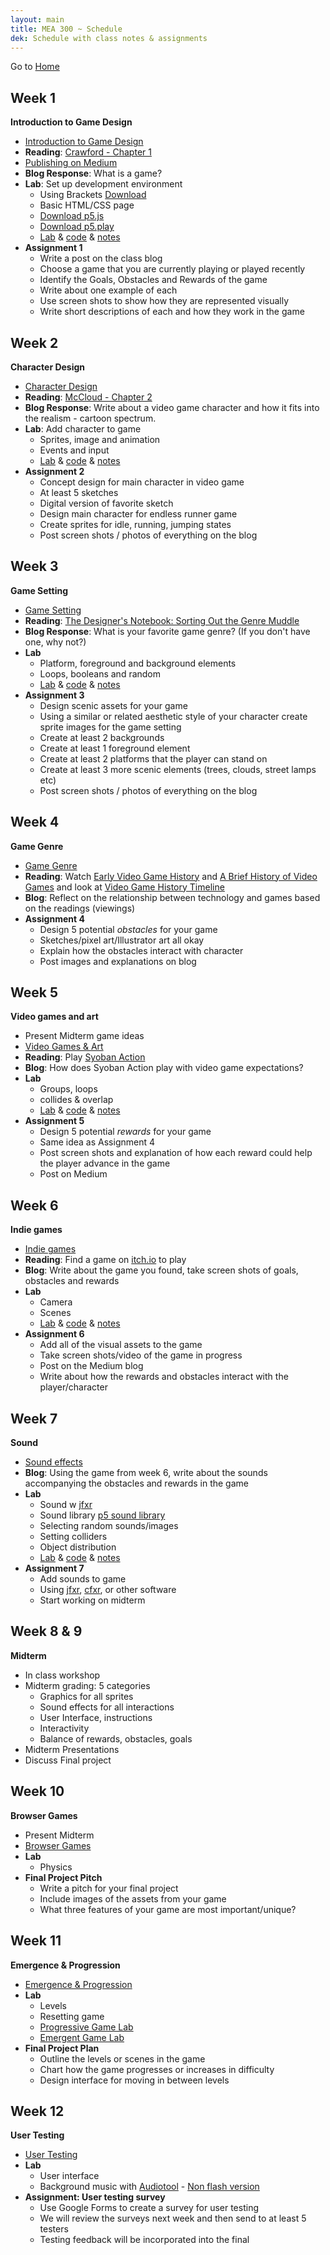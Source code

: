 ```yaml
---
layout: main
title: MEA 300 ~ Schedule
dek: Schedule with class notes & assignments
---
```


Go to [Home](index.html)


## Week 1
**Introduction to Game Design**
- [Introduction to Game Design](week1/)
- **Reading**: [Crawford - Chapter 1](readings/crawford.pdf)
- [Publishing on Medium](week1/medium.html)
- **Blog Response**: What is a game?
- **Lab**: Set up development environment
	- Using Brackets [Download](http://brackets.io/)
	- Basic HTML/CSS page
	- [Download p5.js](https://github.com/processing/p5.js/releases/download/0.5.14/p5.min.js)
	- [Download p5.play](https://github.com/molleindustria/p5.play/archive/master.zip)
	- [Lab](week1/lab/) & [code](https://github.com/owenroberts/mea300/tree/master/week1/lab) & [notes](week1/lab.html)
- **Assignment 1**
	- Write a post on the class blog
	- Choose a game that you are currently playing or played recently
	- Identify the Goals, Obstacles and Rewards of the game
	- Write about one example of each
	- Use screen shots to show how they are represented visually
	- Write short descriptions of each and how they work in the game

## Week 2
**Character Design**
- [Character Design](week2/)
- **Reading**: [McCloud - Chapter 2](readings/mccloud.pdf)
- **Blog Response**: Write about a video game character and how it fits into the realism - cartoon spectrum.
- **Lab**: Add character to game
	- Sprites, image and animation
	- Events and input
	- [Lab](week2/lab/) & [code](https://github.com/owenroberts/mea300/tree/master/week2/lab) & [notes](week2/lab.html)
- **Assignment 2**
	- Concept design for main character in video game
	- At least 5 sketches
	- Digital version of favorite sketch
	- Design main character for endless runner game
	- Create sprites for idle, running, jumping states
	- Post screen shots / photos of everything on the blog

## Week 3
**Game Setting**
- [Game Setting](week3/)
- **Reading**: [The Designer's Notebook: Sorting Out the Genre Muddle](https://www.gamasutra.com/view/feature/132463/the_designers_notebook_sorting_.php)
- **Blog Response**: What is your favorite game genre?  (If you don't have one, why not?)
- **Lab**
	- Platform, foreground and background elements
	- Loops, booleans and random
	- [Lab](week3/lab/) & [code](https://github.com/owenroberts/mea300/tree/master/week3/lab) & [notes](week3/lab.html)
- **Assignment 3**
	- Design scenic assets for your game
	- Using a similar or related aesthetic style of your character create sprite images for the game setting
	- Create at least 2 backgrounds
	- Create at least 1 foreground element
	- Create at least 2 platforms that the player can stand on
	- Create at least 3 more scenic elements (trees, clouds, street lamps etc)
	- Post screen shots / photos of everything on the blog

## Week 4
**Game Genre**
- [Game Genre](week4/)
- **Reading**: Watch [Early Video Game History](https://www.youtube.com/watch?v=uuxoThzFPPw) and [A Brief History of Video Games](https://www.youtube.com/watch?v=GoyGlyrYb9c) and look at [Video Game History Timeline](http://www.museumofplay.org/about/icheg/video-game-history/timeline)
- **Blog**: Reflect on the relationship between technology and games based on the readings (viewings)
- **Assignment 4**
	- Design 5 potential *obstacles* for your game
	- Sketches/pixel art/Illustrator art all okay
	- Explain how the obstacles interact with character
	- Post images and explanations on blog

## Week 5
**Video games and art**
- Present Midterm game ideas
- [Video Games & Art](week5/)
- **Reading**: Play [Syoban Action](https://int3.github.io/open-syobon-action.js/)
- **Blog**: How does Syoban Action play with video game expectations?
- **Lab**
	- Groups, loops
	- collides & overlap
	- [Lab](week5/lab/) & [code](https://github.com/owenroberts/mea300/tree/master/week5/lab) & [notes](week5/lab.html)
- **Assignment 5**
	- Design 5 potential *rewards* for your game
	- Same idea as Assignment 4
	- Post screen shots and explanation of how each reward could help the player advance in the game
	- Post on Medium

## Week 6
**Indie games**
- [Indie games](week6/indie.html)
- **Reading**: Find a game on <a href="https://itch.io/" target="blank">itch.io</a> to play
- **Blog**: Write about the game you found, take screen shots of goals, obstacles and rewards
- **Lab**
	- Camera
	- Scenes
	- [Lab](week6/lab/) & [code](https://github.com/owenroberts/mea300/tree/master/week6/lab) & [notes](week6/lab.html)
- **Assignment 6**
	- Add all of the visual assets to the game
	- Take screen shots/video of the game in progress
	- Post on the Medium blog
	- Write about how the rewards and obstacles interact with the player/character
	
## Week 7
**Sound**
- [Sound effects](week7/sound.html)
- **Blog**: Using the game from week 6, write about the sounds accompanying the obstacles and rewards in the game
- **Lab**
	- Sound w <a href="https://jfxr.frozenfractal.com/" target="blank">jfxr</a>
	- Sound library <a href="https://raw.githubusercontent.com/processing/p5.js-sound/master/lib/p5.sound.js" target="blank">p5 sound library</a>
	- Selecting random sounds/images
	- Setting colliders
	- Object distribution
	- [Lab](week7/lab/) & [code](https://github.com/owenroberts/mea300/tree/master/week7/lab) & [notes](week7/lab.html)
- **Assignment 7**
	- Add sounds to game
	- Using <a href="https://jfxr.frozenfractal.com/" target="blank">jfxr</a>, <a href="http://thirdcog.eu/apps/cfxr" target="blank">cfxr</a>, or other software
	- Start working on midterm

## Week 8 & 9
**Midterm**
- In class workshop
- Midterm grading: 5 categories
	- Graphics for all sprites
	- Sound effects for all interactions
	- User Interface, instructions
	- Interactivity
	- Balance of rewards, obstacles, goals
- Midterm Presentations
- Discuss Final project

## Week 10
**Browser Games**
- Present Midterm
- [Browser Games](week10/)
- **Lab**
	- Physics
- **Final Project Pitch**
	- Write a pitch for your final project
	- Include images of the assets from your game
	- What three features of your game are most important/unique?

## Week 11
**Emergence & Progression**
- [Emergence & Progression](week11/)
- **Lab**
	- Levels
	- Resetting game
	- [Progressive Game Lab](week11/lab/)
	- [Emergent Game Lab](week11/emerge/)
- **Final Project Plan**
	- Outline the levels or scenes in the game
	- Chart how the game progresses or increases in difficulty
	- Design interface for moving in between levels

## Week 12
**User Testing**
- [User Testing](week12/)
- **Lab**
	- User interface
	- Background music with [Audiotool](https://www.audiotool.com/app) - [Non flash version](https://next.audiotool.com/)
- **Assignment: User testing survey**
	- Use Google Forms to create a survey for user testing
	- We will review the surveys next week and then send to at least 5 testers
	- Testing feedback will be incorporated into the final

<!-- 

week	lecture			lab
12		user testing	music
13		mechanics		game dynamics
14		workshop		workshop
15 		final 			final

week 9
browser games - emergence of online games

github, collaboration
emergent vs progression
music
user testing


choose final groups

http://owenroberts.github.io/videogames/week8/index.html
http://imranunit40.blogspot.com/2015/05/goals-challenges-and-rewards.html
http://jeremycouillard.com/newMedia/gameDesign.html
http://graysonearle.com/edu/gamepro/
	- https://www.primagames.com/games/super-mario-3d-world/feature/15-greatest-moments-sega-and-nintendo-16-bit-console-war
	- http://keithburgun.net/randomness-and-game-design/

week 8
- group assignment
- collaboratin
- github

week 9 
- storytelling in games
- emergent vs progressive games
- game worlds

week 10 
- sound

week 11
- prototyping

week 12 
- user testing

week 13
- iterating on design and features

week 14-15
- final workshop

randomness

 -->
